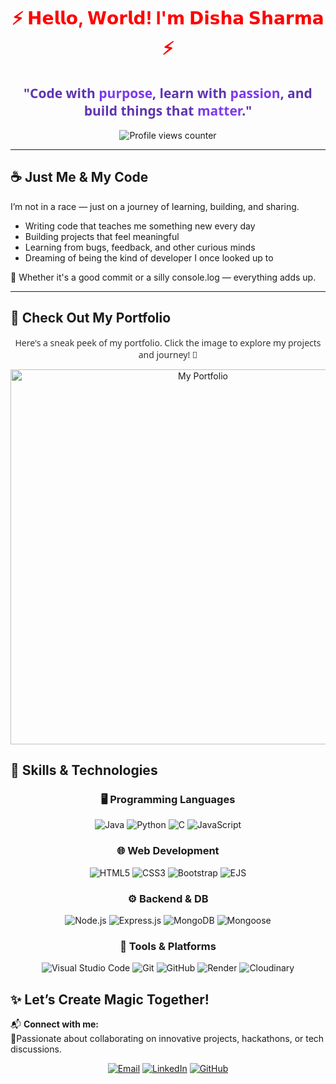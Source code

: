 <h1 align="center" style="color: #FF0000;">⚡️ 𝗛𝗲𝗹𝗹𝗼, 𝗪𝗼𝗿𝗹𝗱!  I'𝗺 𝗗𝗶𝘀𝗵𝗮 𝗦𝗵𝗮𝗿𝗺𝗮  ⚡️</h1> 

<h2 align="center" style="color: #5e35b1; font-family: 'Segoe UI', sans-serif;"> "Code with <span style="color: #7d3aed;">purpose</span>, learn with <span style="color: #7d3aed;">passion</span>, and build things that <span style="color: #7d3aed;">matter</span>." </h2>

<p align="center">
  <img src="https://komarev.com/ghpvc/?username=DishaSharma2005&label=PROFILE+VIEWS&color=7d3aed&style=for-the-badge&labelColor=5e35b1&animation=fade" alt="Profile views counter" /> 
</p>

---
## ☕ Just Me & My Code

I’m not in a race — just on a journey of learning, building, and sharing.

- Writing code that teaches me something new every day  
- Building projects that feel meaningful  
- Learning from bugs, feedback, and other curious minds  
- Dreaming of being the kind of developer I once looked up to

🌸 Whether it's a good commit or a silly console.log — everything adds up.

---
## 🌟 Check Out My Portfolio 

<p align="center" style="font-family: 'Segoe UI', sans-serif; color: #333333;">
  Here's a sneak peek of my portfolio. Click the image to explore my projects and journey! 🚀
</p>



<p align="center">
  <a href="https://disha-portfolio.onrender.com" target="_blank">
    <img src="https://raw.githubusercontent.com/DishaSharma2005/portfolio/main/src/assets/Screenshot%20portfolio.png" alt="My Portfolio" width="600">
  </a>
</p>




## 🧰 Skills & Technologies

<div align="center">

### 🖥️ Programming Languages
![Java](https://img.shields.io/badge/Java-ED8B00?style=for-the-badge&logo=openjdk&logoColor=white)
![Python](https://img.shields.io/badge/Python-3776AB?style=for-the-badge&logo=python&logoColor=white)
![C](https://img.shields.io/badge/C-00599C?style=for-the-badge&logo=c&logoColor=white)
![JavaScript](https://img.shields.io/badge/JavaScript-F7DF1E?style=for-the-badge&logo=javascript&logoColor=black)

### 🌐 Web Development
![HTML5](https://img.shields.io/badge/HTML5-E34F26?style=for-the-badge&logo=html5&logoColor=white)
![CSS3](https://img.shields.io/badge/CSS3-1572B6?style=for-the-badge&logo=css3&logoColor=white)
![Bootstrap](https://img.shields.io/badge/Bootstrap-563D7C?style=for-the-badge&logo=bootstrap&logoColor=white)
![EJS](https://img.shields.io/badge/EJS-FFBA00?style=for-the-badge&logo=ejs&logoColor=black)

### ⚙️ Backend & DB
![Node.js](https://img.shields.io/badge/Node.js-339933?style=for-the-badge&logo=node.js&logoColor=white)
![Express.js](https://img.shields.io/badge/Express.js-000000?style=for-the-badge&logo=express&logoColor=white)
![MongoDB](https://img.shields.io/badge/MongoDB-4EA94B?style=for-the-badge&logo=mongodb&logoColor=white)
![Mongoose](https://img.shields.io/badge/Mongoose-800000?style=for-the-badge&logo=mongoose&logoColor=white)

### 🔧 Tools & Platforms
![Visual Studio Code](https://img.shields.io/badge/VS_Code-007ACC?style=for-the-badge&logo=visual-studio-code&logoColor=white)
![Git](https://img.shields.io/badge/Git-F05032?style=for-the-badge&logo=git&logoColor=white)
![GitHub](https://img.shields.io/badge/GitHub-181717?style=for-the-badge&logo=github&logoColor=white)
![Render](https://img.shields.io/badge/Render-46E3B7?style=for-the-badge&logo=render&logoColor=black)
![Cloudinary](https://img.shields.io/badge/Cloudinary-3448C5?style=for-the-badge&logo=cloudinary&logoColor=white)

</div>

## ✨ **Let’s Create Magic Together!**  

📬 **Connect with me:**  
 🌟Passionate about collaborating on innovative projects, hackathons, or tech discussions.  
<div align="center">

[![Email](https://img.shields.io/badge/Email-D14836?style=for-the-badge&logo=gmail&logoColor=white)](mailto:sharmadisha25july@gmail.com)
[![LinkedIn](https://img.shields.io/badge/LinkedIn-0077B5?style=for-the-badge&logo=linkedin&logoColor=white)](https://www.linkedin.com/in/disha-sharma-25072005d)
[![GitHub](https://img.shields.io/badge/GitHub-100000?style=for-the-badge&logo=github&logoColor=white)](https://github.com/DishaSharma2005)

</div>

